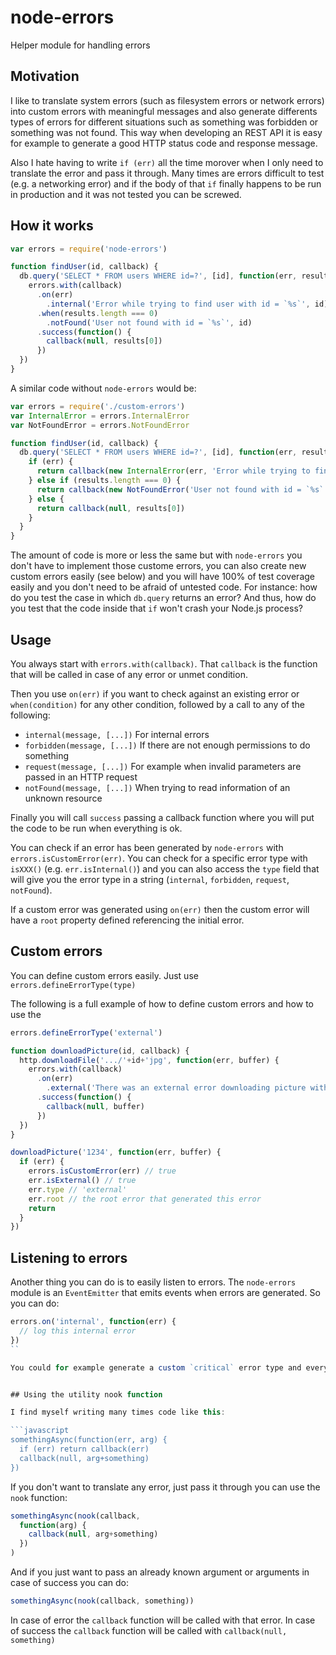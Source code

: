 node-errors
===========

Helper module for handling errors

## Motivation

I like to translate system errors (such as filesystem errors or network errors) into custom errors with meaningful messages and also generate differents types of errors for different situations such as something was forbidden or something was not found. This way when developing an REST API it is easy for example to generate a good HTTP status code and response message.

Also I hate having to write `if (err)` all the time morover when I only need to translate the error and pass it through. Many times are errors difficult to test (e.g. a networking error) and if the body of that `if` finally happens to be run in production and it was not tested you can be screwed.

## How it works

```javascript
var errors = require('node-errors')

function findUser(id, callback) {
  db.query('SELECT * FROM users WHERE id=?', [id], function(err, results) {
    errors.with(callback)
      .on(err)
        .internal('Error while trying to find user with id = `%s`', id)
      .when(results.length === 0)
        .notFound('User not found with id = `%s`', id)
      .success(function() {
        callback(null, results[0])
      })
  })
}
```

A similar code without `node-errors` would be:

```javascript
var errors = require('./custom-errors')
var InternalError = errors.InternalError
var NotFoundError = errors.NotFoundError

function findUser(id, callback) {
  db.query('SELECT * FROM users WHERE id=?', [id], function(err, results) {
    if (err) {
      return callback(new InternalError(err, 'Error while trying to find user with id = `%s`', id))
    } else if (results.length === 0) {
      return callback(new NotFoundError('User not found with id = `%s`', id))
    } else {
      return callback(null, results[0])
    }
  }
}
```

The amount of code is more or less the same but with `node-errors` you don't have to implement those custome errors, you can also create new custom errors easily (see below) and you will have 100% of test coverage easily and you don't need to be afraid of untested code. For instance: how do you test the case in which `db.query` returns an error? And thus, how do you test that the code inside that `if` won't crash your Node.js process?

## Usage

You always start with `errors.with(callback)`. That `callback` is the function that will be called in case of any error or unmet condition.

Then you use `on(err)` if you want to check against an existing error or `when(condition)` for any other condition, followed by a call to any of the following:

* `internal(message, [...])` For internal errors
* `forbidden(message, [...])` If there are not enough permissions to do something
* `request(message, [...])` For example when invalid parameters are passed in an HTTP request
* `notFound(message, [...])` When trying to read information of an unknown resource

Finally you will call `success` passing a callback function where you will put the code to be run when everything is ok.

You can check if an error has been generated by `node-errors` with `errors.isCustomError(err)`. You can check for a specific error type with `isXXX()` (e.g. `err.isInternal()`) and you can also access the `type` field that will give you the error type in a string (`internal`, `forbidden`, `request`, `notFound`).

If a custom error was generated using `on(err)` then the custom error will have a `root` property defined referencing the initial error.

## Custom errors

You can define custom errors easily. Just use `errors.defineErrorType(type)`

The following is a full example of how to define custom errors and how to use the 

```javascript
errors.defineErrorType('external')

function downloadPicture(id, callback) {
  http.downloadFile('.../'+id+'jpg', function(err, buffer) {
    errors.with(callback)
      .on(err)
        .external('There was an external error downloading picture with id = `%s`', id)
      .success(function() {
        callback(null, buffer)
      })
  })
}

downloadPicture('1234', function(err, buffer) {
  if (err) {
    errors.isCustomError(err) // true
    err.isExternal() // true
    err.type // 'external'
    err.root // the root error that generated this error
    return
  }
})
```

## Listening to errors

Another thing you can do is to easily listen to errors. The `node-errors` module is an `EventEmitter` that emits events when errors are generated. So you can do:

```javascript
errors.on('internal', function(err) {
  // log this internal error
})
``

You could for example generate a custom `critical` error type and everytime that one critical error is generated you could send an SMS to somebody. For example if a payment gateway fails, or whatever.


## Using the utility nook function

I find myself writing many times code like this:

```javascript
somethingAsync(function(err, arg) {
  if (err) return callback(err)
  callback(null, arg+something)
})
```

If you don't want to translate any error, just pass it through you can use the `nook` function:

```javascript
somethingAsync(nook(callback,
  function(arg) {
    callback(null, arg+something)
  })
)
```

And if you just want to pass an already known argument or arguments in case of success you can do:

```javascript
somethingAsync(nook(callback, something))
```

In case of error the `callback` function will be called with that error. In case of success the `callback` function will be called with `callback(null, something)`

